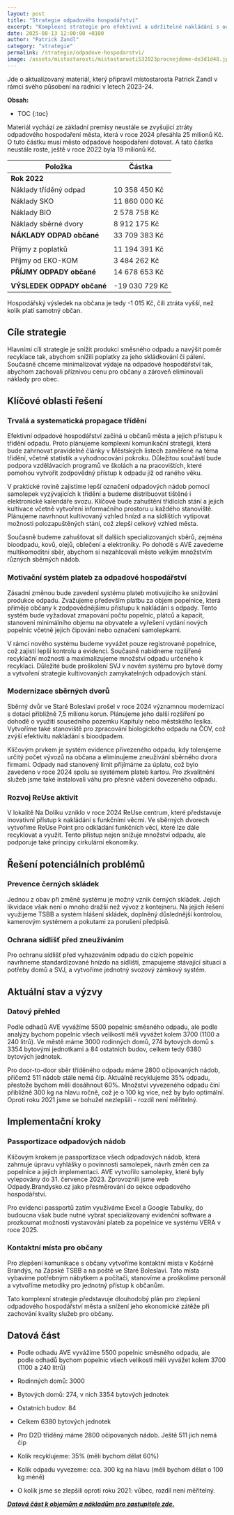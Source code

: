 ```yaml
---
layout: post
title: "Strategie odpadového hospodářství"
excerpt: "Komplexní strategie pro efektivní a udržitelné nakládání s odpady v Brandýse nad Labem - Staré Boleslavi"
date: 2025-08-13 12:00:00 +0100
author: "Patrick Zandl"
category: "strategie"
permalink: /strategie/odpadove-hospodarstvi/
image: /assets/mistostarosti/mistostarosti532023procnejdeme-de3d1d48.jpeg
---
```


Jde o aktualizovaný materiál, který připravil místostarosta Patrick Zandl v rámci svého působení na radnici v letech 2023-24. 

**Obsah:**
* TOC
{:toc}

Materiál vychází ze základní premisy neustále se zvyšující ztráty odpadového hospodaření města, která v roce 2024 přesáhla 25 milionů Kč. O tuto částku musí město odpadové hospodaření dotovat. A tato částka neustále roste, ještě v roce 2022 byla 19 milionů Kč. 

| Položka                        | Částka           |
|------------------------------- |------------------|
| **Rok 2022**                   |                  |
| Náklady tříděný odpad          | 10 358 450 Kč    |
| Náklady SKO                    | 11 860 000 Kč    |
| Náklady BIO                    | 2 578 758 Kč     |
| Náklady sběrné dvory           | 8 912 175 Kč     |
| **NÁKLADY ODPAD občané**       | 33 709 383 Kč    |
|                               |                  |
| Příjmy z poplatků              | 11 194 391 Kč    |
| Příjmy od EKO-KOM              | 3 484 262 Kč     |
| **PŘÍJMY ODPADY občané**       | 14 678 653 Kč    |
|                               |                  |
| **VÝSLEDEK ODPADY občané**     | -19 030 729 Kč   |
		
Hospodářský výsledek na občana je tedy -1 015 Kč, čili ztráta vyšší, než kolik platí samotný občan. 

## Cíle strategie

Hlavními cíli strategie je snížit produkci směsného odpadu a navýšit poměr recyklace tak, abychom snížili poplatky za jeho skládkování či pálení. Současně chceme minimalizovat výdaje na odpadové hospodářství tak, abychom zachovali příznivou cenu pro občany a zároveň eliminovali náklady pro obec.

## Klíčové oblasti řešení

### Trvalá a systematická propagace třídění

Efektivní odpadové hospodářství začíná u občanů města a jejich přístupu k třídění odpadu. Proto plánujeme komplexní komunikační strategii, která bude zahrnovat pravidelné články v Městských listech zaměřené na téma třídění, včetně statistik a vyhodnocování pokroku. Důležitou součástí bude podpora vzdělávacích programů ve školách a na pracovištích, které pomohou vytvořit zodpovědný přístup k odpadu již od raného věku.

V praktické rovině zajistíme lepší označení odpadových nádob pomocí samolepek vyzývajících k třídění a budeme distribuovat tištěné i elektronické kalendáře svozu. Klíčové bude zahuštění třídících stání a jejich kultivace včetně vytvoření informačního prostoru u každého stanoviště. Plánujeme navrhnout kultivovaný vzhled hnízd a na sídlištích vytipovat možnosti polozapuštěných stání, což zlepší celkový vzhled města.

Současně budeme zahušťovat síť dalších specializovaných sběrů, zejména bioodpadu, kovů, olejů, oblečení a elektroniky. Po dohodě s AVE zavedeme multikomoditní sběr, abychom si nezahlcovali město velkým množstvím různých sběrných nádob.

### Motivační systém plateb za odpadové hospodářství

Zásadní změnou bude zavedení systému plateb motivujícího ke snižování produkce odpadu. Zvažujeme především platbu za objem popelnice, která přiměje občany k zodpovědnějšímu přístupu k nakládání s odpady. Tento systém bude vyžadovat zmapování počtu popelnic, plátců a kapacit, stanovení minimálního objemu na obyvatele a vyřešení vydání nových popelnic včetně jejich čipování nebo označení samolepkami.

V rámci nového systému budeme vyvážet pouze registrované popelnice, což zajistí lepší kontrolu a evidenci. Současně nabídneme rozšířené recyklační možnosti a maximalizujeme množství odpadu určeného k recyklaci. Důležité bude proškolení SVJ v novém systému pro bytové domy a vytvoření strategie kultivovaných zamykatelných odpadových stání.

### Modernizace sběrných dvorů

Sběrný dvůr ve Staré Boleslavi prošel v roce 2024 významnou modernizací s dotací přibližně 7,5 milionu korun. Plánujeme jeho další rozšíření po dohodě o využití sousedního pozemku Kapituly nebo městského lesíka. Vytvoříme také stanoviště pro zpracování biologického odpadu na ČOV, což zvýší efektivitu nakládání s bioodpadem.

Klíčovým prvkem je systém evidence přivezeného odpadu, kdy tolerujeme určitý počet vývozů na občana a eliminujeme zneužívání sběrného dvora firmami. Odpady nad stanovený limit přijímáme za úplatu, což bylo zavedeno v roce 2024 spolu se systémem plateb kartou. Pro zkvalitnění služeb jsme také instalovali váhu pro přesné vážení dovezeného odpadu.

### Rozvoj ReUse aktivit

V lokalitě Na Dolíku vzniklo v roce 2024 ReUse centrum, které představuje inovativní přístup k nakládání s funkčními věcmi. Ve sběrných dvorech vytvoříme ReUse Point pro odkládání funkčních věcí, které lze dále recyklovat a využít. Tento přístup nejen snižuje množství odpadu, ale podporuje také principy cirkulární ekonomiky.

## Řešení potenciálních problémů

### Prevence černých skládek

Jednou z obav při změně systému je možný vznik černých skládek. Jejich likvidace však není o mnoho dražší než vývoz z kontejneru. Na jejich řešení využijeme TSBB a systém hlášení skládek, doplněný důslednější kontrolou, kamerovým systémem a pokutami za porušení předpisů.

### Ochrana sídlišť před zneužíváním

Pro ochranu sídlišť před vyhazováním odpadu do cizích popelnic navrhneme standardizované hnízdo na sídlišti, zmapujeme stávající situaci a potřeby domů a SVJ, a vytvoříme jednotný svozový zámkový systém.

## Aktuální stav a výzvy

### Datový přehled

Podle odhadů AVE vyvážíme 5500 popelnic směsného odpadu, ale podle analýzy bychom popelnic všech velikostí měli vyvážet kolem 3700 (1100 a 240 litrů). Ve městě máme 3000 rodinných domů, 274 bytových domů s 3354 bytovými jednotkami a 84 ostatních budov, celkem tedy 6380 bytových jednotek.

Pro door-to-door sběr tříděného odpadu máme 2800 očipovaných nádob, přičemž 511 nádob stále nemá čip. Aktuálně recyklujeme 35% odpadu, přestože bychom měli dosáhnout 60%. Množství vyvezeného odpadu činí přibližně 300 kg na hlavu ročně, což je o 100 kg více, než by bylo optimální. Oproti roku 2021 jsme se bohužel nezlepšili - rozdíl není měřitelný.

## Implementační kroky

### Passportizace odpadových nádob

Klíčovým krokem je passportizace všech odpadových nádob, která zahrnuje úpravu vyhlášky o povinnosti samolepek, návrh změn cen za popelnice a jejich implementaci. AVE vytvořilo samolepky, které byly vylepovány do 31. července 2023. Zprovoznili jsme web Odpady.Brandysko.cz jako přesměrování do sekce odpadového hospodářství.

Pro evidenci passportů zatím využíváme Excel a Google Tabulky, do budoucna však bude nutné vybrat specializovaný evidenční software a prozkoumat možnosti vystavování plateb za popelnice ve systému VERA v roce 2025.

### Kontaktní místa pro občany

Pro zlepšení komunikace s občany vytvoříme kontaktní místa v Kočárně Brandýs, na Zápské TSBB a na poště ve Staré Boleslavi. Tato místa vybavíme potřebným nábytkem a počítači, stanovíme a proškolíme personál a vytvoříme metodiky pro jednotný přístup k občanům.

Tato komplexní strategie představuje dlouhodobý plán pro zlepšení odpadového hospodářství města a snížení jeho ekonomické zátěže při zachování kvality služeb pro občany.
## Datová část

- Podle odhadu AVE vyvážíme 5500 popelnic směsného odpadu, ale podle odhadů bychom popelnic všech velikosti měli vyvážet kolem 3700 (1100 a 240 litrů)  
- Rodinných domů: 3000  
- Bytových domů: 274, v nich 3354 bytových jednotek  
- Ostatních budov: 84  
- Celkem 6380 bytových jednotek  
- Pro D2D tříděný máme 2800 očipovaných nádob. Ještě 511 jich nemá čip

- Kolik recyklujeme: 35% (měli bychom dělat 60%)  
- Kolik odpadu vyvezeme: cca. 300 kg na hlavu (měli bychom dělat o 100 kg méně)  
- O kolik jsme se zlepšili oproti roku 2021: vůbec, rozdíl není měřitelný.

[***Datová část k objemům a nákladům pro zastupitele zde.***](https://docs.google.com/spreadsheets/d/1uHwQjyYnswsckKP0GDTAN_TlqxLssStD/edit?rtpof=true) 



